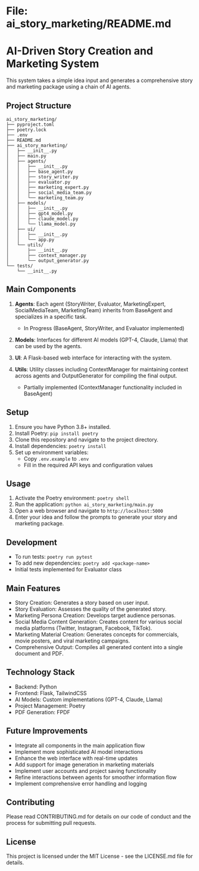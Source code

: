 # File: ai_story_marketing/README.md

# AI-Driven Story Creation and Marketing System

This system takes a simple idea input and generates a comprehensive story and marketing package using a chain of AI agents.

## Project Structure

```
ai_story_marketing/
├── pyproject.toml
├── poetry.lock
├── .env
├── README.md
├── ai_story_marketing/
│   ├── __init__.py
│   ├── main.py
│   ├── agents/
│   │   ├── __init__.py
│   │   ├── base_agent.py
│   │   ├── story_writer.py
│   │   ├── evaluator.py
│   │   ├── marketing_expert.py
│   │   ├── social_media_team.py
│   │   └── marketing_team.py
│   ├── models/
│   │   ├── __init__.py
│   │   ├── gpt4_model.py
│   │   ├── claude_model.py
│   │   └── llama_model.py
│   ├── ui/
│   │   ├── __init__.py
│   │   └── app.py
│   └── utils/
│       ├── __init__.py
│       ├── context_manager.py
│       └── output_generator.py
└── tests/
    └── __init__.py
```

## Main Components

1. **Agents**: Each agent (StoryWriter, Evaluator, MarketingExpert, SocialMediaTeam, MarketingTeam) inherits from BaseAgent and specializes in a specific task.
   - In Progress (BaseAgent, StoryWriter, and Evaluator implemented)

2. **Models**: Interfaces for different AI models (GPT-4, Claude, Llama) that can be used by the agents.

3. **UI**: A Flask-based web interface for interacting with the system.

4. **Utils**: Utility classes including ContextManager for maintaining context across agents and OutputGenerator for compiling the final output.
   - Partially implemented (ContextManager functionality included in BaseAgent)

## Setup

1. Ensure you have Python 3.8+ installed.
2. Install Poetry: `pip install poetry`
3. Clone this repository and navigate to the project directory.
4. Install dependencies: `poetry install`
5. Set up environment variables:
   - Copy `.env.example` to `.env`
   - Fill in the required API keys and configuration values

## Usage

1. Activate the Poetry environment: `poetry shell`
2. Run the application: `python ai_story_marketing/main.py`
3. Open a web browser and navigate to `http://localhost:5000`
4. Enter your idea and follow the prompts to generate your story and marketing package.

## Development

- To run tests: `poetry run pytest`
- To add new dependencies: `poetry add <package-name>`
- Initial tests implemented for Evaluator class

## Main Features

- Story Creation: Generates a story based on user input.
- Story Evaluation: Assesses the quality of the generated story.
- Marketing Persona Creation: Develops target audience personas.
- Social Media Content Generation: Creates content for various social media platforms (Twitter, Instagram, Facebook, TikTok).
- Marketing Material Creation: Generates concepts for commercials, movie posters, and viral marketing campaigns.
- Comprehensive Output: Compiles all generated content into a single document and PDF.

## Technology Stack

- Backend: Python
- Frontend: Flask, TailwindCSS
- AI Models: Custom implementations (GPT-4, Claude, Llama)
- Project Management: Poetry
- PDF Generation: FPDF

## Future Improvements

- Integrate all components in the main application flow
- Implement more sophisticated AI model interactions
- Enhance the web interface with real-time updates
- Add support for image generation in marketing materials
- Implement user accounts and project saving functionality
- Refine interactions between agents for smoother information flow
- Implement comprehensive error handling and logging

## Contributing

Please read CONTRIBUTING.md for details on our code of conduct and the process for submitting pull requests.

## License

This project is licensed under the MIT License - see the LICENSE.md file for details.
